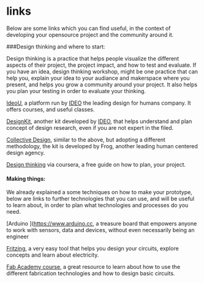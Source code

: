 # links

Below are some links which you can find useful, in the context of developing your opensource project and the community around it.

###Design thinking and where to start:

Design thinking is a practice that helps people visualize the different aspects of their project, the project impact, and how to test and evaluate. If you have an idea, design thinking workshop, might be one practice that can help you, explain your idea to your audiance and makerspace where you present, and helps you grow a community around your project. It also helps you plan your testing in order to evaluate your thinking.

[IdeoU](http://www.ideou.com/), a platform run by [IDEO](http://www.ideo.com) the leading design for humans company. It offers courses, and useful classes.

[DesignKit](http://www.designkit.org), another kit developed by [IDEO](http://www.ideo.org/), that helps understand and plan concept of design research, even if you are not expert in the filed.

[Collective Design](http://www.frogdesign.com/sites/default/files/pdf/frog_collective_action_toolkit.pdf), similar to the above, but adopting a different methodology, the kit is developed by Frog, another leading human centered design agency.

[Design thinking](https://www.coursera.org/learn/design-thinking-innovation) via coursera, a free guide on how to plan, your project.

#### Making things:

We already explained a some techniques on how to make your prototype, below are links to further technologies that you can use, and will be useful to learn about, in order to plan what technologies and processes do you need.

[Arduino ](https://www.arduino.cc, a treasure board that empowers anyone to work with sensors, data and devices, without even necessarily being an engineer

[Fritzing,](http://fritzing.org/home/) a very easy tool that helps you design your circuits, explore concepts and learn about electricity.

[Fab Academy course](http://archive.fabacademy.org/archives/2016/doc/index_english.html), a great resource to learn about how to use the different fabrication technologies and how to design basic circuits.


